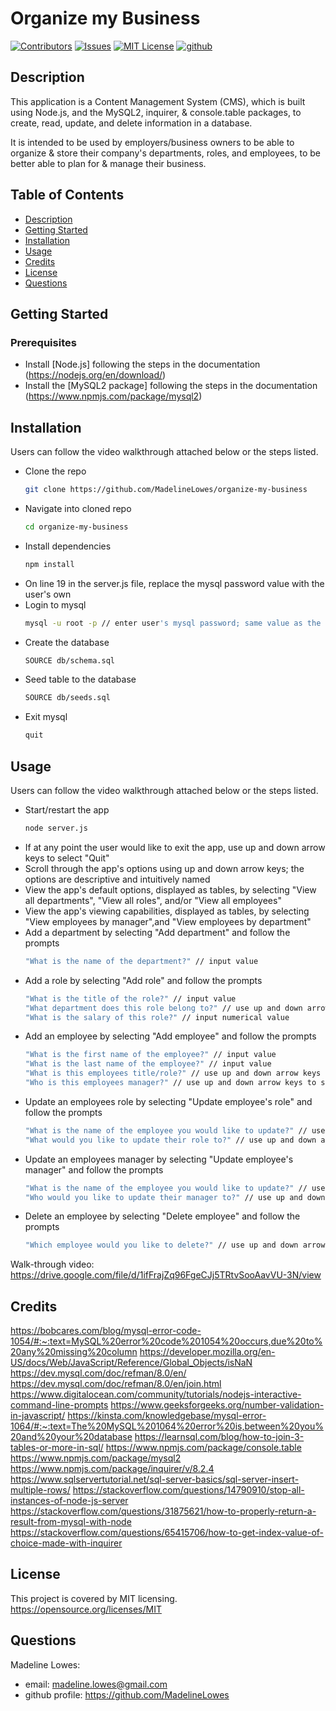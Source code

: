 # Organize my Business

[![Contributors][contributors-shield]][contributors-url]
[![Issues][issues-shield]][issues-url]
[![MIT License][license-shield]][license-url]
[![github][github-shield]][github-url]

## Description

This application is a Content Management System (CMS), which is built using Node.js, and the MySQL2, inquirer, & console.table packages, to create, read, update, and delete information in a database. 

It is intended to be used by employers/business owners to be able to organize & store their company's departments, roles, and employees, to be better able to plan for & manage their business.

## Table of Contents

- [Description](#description)
- [Getting Started](#getting_started)
- [Installation](#intallation)
- [Usage](#usage)
- [Credits](#credits)
- [License](#license)
- [Questions](#questions)

## Getting Started

### Prerequisites

- Install [Node.js] following the steps in the documentation (https://nodejs.org/en/download/)
- Install the [MySQL2 package] following the steps in the documentation (https://www.npmjs.com/package/mysql2)

## Installation

Users can follow the video walkthrough attached below or the steps listed.
- Clone the repo
  ```sh
  git clone https://github.com/MadelineLowes/organize-my-business
  ```
- Navigate into cloned repo
  ```sh
  cd organize-my-business
  ```
- Install dependencies
  ```sh
  npm install
  ```
- On line 19 in the server.js file, replace the mysql password value with the user's own
- Login to mysql
  ```sh
  mysql -u root -p // enter user's mysql password; same value as the step above
  ```
- Create the database
  ```sh
  SOURCE db/schema.sql
  ```
- Seed table to the database
  ```sh
  SOURCE db/seeds.sql
  ```
- Exit mysql
  ```sh
  quit
  ```

## Usage

Users can follow the video walkthrough attached below or the steps listed.

- Start/restart the app
  ```sh
  node server.js
  ```
- If at any point the user would like to exit the app, use up and down arrow keys to select "Quit"
- Scroll through the app's options using up and down arrow keys; the options are descriptive and intuitively named
- View the app's default options, displayed as tables, by selecting "View all departments", "View all roles", and/or "View all employees"
- View the app's viewing capabilities, displayed as tables, by selecting "View employees by manager",and "View employees by department"
- Add a department by selecting "Add department" and follow the prompts
  ```sh
  "What is the name of the department?" // input value
  ```
- Add a role by selecting "Add role" and follow the prompts
  ```sh
  "What is the title of the role?" // input value
  "What department does this role belong to?" // use up and down arrow keys to select
  "What is the salary of this role?" // input numerical value
  ```
- Add an employee by selecting "Add employee" and follow the prompts
  ```sh
  "What is the first name of the employee?" // input value
  "What is the last name of the employee?" // input value
  "What is this employees title/role?" // use up and down arrow keys to select
  "Who is this employees manager?" // use up and down arrow keys to select
  ```
- Update an employees role by selecting "Update employee's role" and follow the prompts
  ```sh
  "What is the name of the employee you would like to update?" // use up and down arrow keys to select
  "What would you like to update their role to?" // use up and down arrow keys to select
  ```
- Update an employees manager by selecting "Update employee's manager" and follow the prompts
  ```sh
  "What is the name of the employee you would like to update?" // use up and down arrow keys to select
  "Who would you like to update their manager to?" // use up and down arrow keys to select
  ```
- Delete an employee by selecting "Delete employee" and follow the prompts
  ```sh
  "Which employee would you like to delete?" // use up and down arrow keys to select
  ```

Walk-through video: https://drive.google.com/file/d/1ifFrajZq96FgeCJj5TRtvSooAavVU-3N/view


## Credits

https://bobcares.com/blog/mysql-error-code-1054/#:~:text=MySQL%20error%20code%201054%20occurs,due%20to%20any%20missing%20column
https://developer.mozilla.org/en-US/docs/Web/JavaScript/Reference/Global_Objects/isNaN
https://dev.mysql.com/doc/refman/8.0/en/
https://dev.mysql.com/doc/refman/8.0/en/join.html
https://www.digitalocean.com/community/tutorials/nodejs-interactive-command-line-prompts
https://www.geeksforgeeks.org/number-validation-in-javascript/
https://kinsta.com/knowledgebase/mysql-error-1064/#:~:text=The%20MySQL%201064%20error%20is,between%20you%20and%20your%20database
https://learnsql.com/blog/how-to-join-3-tables-or-more-in-sql/
https://www.npmjs.com/package/console.table
https://www.npmjs.com/package/mysql2
https://www.npmjs.com/package/inquirer/v/8.2.4
https://www.sqlservertutorial.net/sql-server-basics/sql-server-insert-multiple-rows/
https://stackoverflow.com/questions/14790910/stop-all-instances-of-node-js-server
https://stackoverflow.com/questions/31875621/how-to-properly-return-a-result-from-mysql-with-node
https://stackoverflow.com/questions/65415706/how-to-get-index-value-of-choice-made-with-inquirer

## License

This project is covered by MIT licensing.
https://opensource.org/licenses/MIT

## Questions

Madeline Lowes:
- email: madeline.lowes@gmail.com
- github profile: https://github.com/MadelineLowes

<!-- MARKDOWN LINKS & IMAGES -->
<!-- https://www.markdownguide.org/basic-syntax/#reference-style-links -->

[contributors-shield]: https://img.shields.io/github/contributors/MadelineLowes/organize-my-business.svg?style=for-the-badge
[contributors-url]: https://github.com/MadelineLowes/organize-my-business/graphs/contributors
[issues-shield]: https://img.shields.io/github/issues/MadelineLowes/organize-my-business.svg?style=for-the-badge
[issues-url]: https://github.com/MadelineLowes/organize-my-business/issues
[license-shield]: https://img.shields.io/github/license/MadelineLowes/organize-my-business.svg?style=for-the-badge
[license-url]: https://github.com/MadelineLowes/organize-my-business/blob/main/LICENSE
[github-shield]: https://img.shields.io/badge/-github-black.svg?style=for-the-badge&logo=github&colorB=555
[github-url]: https://github.com/MadelineLowes/organize-my-business
